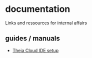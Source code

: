 # documentation
Links and ressources for internal affairs



## guides / manuals

- [Theia Cloud IDE setup](https://www.digitalocean.com/community/tutorials/how-to-set-up-the-eclipse-theia-cloud-ide-platform-on-ubuntu-18-04)
